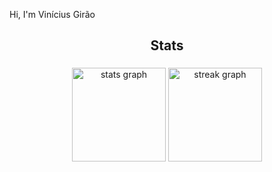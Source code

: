 <p align="left">Hi, I'm Vinícius Girão</p>

###

<h2 align="center">Stats</h2>

###

<div align="center">
  <img src="https://github-readme-stats.vercel.app/api?username=ViniciusGirao&hide_title=false&hide_rank=false&show_icons=true&include_all_commits=true&count_private=true&disable_animations=false&theme=tokyonight&locale=en&hide_border=false&order=1&custom_title=Vin%C3%ADcius%20Gir%C3%A3o%20-%20%20GitHub%20Stats" height="150" alt="stats graph"  />
  <img src="https://streak-stats.demolab.com?user=ViniciusGirao&locale=en&mode=daily&theme=tokyonight&hide_border=false&border_radius=5&order=3" height="150" alt="streak graph"  />
</div>

###
